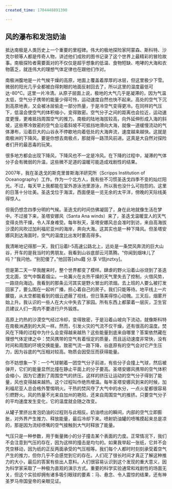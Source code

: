 ```yaml
---
created_time: 1704448891390

---
```

## 风的瀑布和发泡奶油

抵达南极是人类历史上一个重要的里程碑。伟大的极地探险家阿蒙森、斯科特、沙克尔顿等人都是传奇人物，讲述他们成败的图书记录了这个世界上最精彩的冒险故事。南极探险者需要面对的不仅仅是超乎想象的低温、食物短缺、咆哮的大海和衣物匮乏，就连伟大的理想气体定律也在跟他们作对。

南极洲腹地是一片气候干燥的高原，地面上覆盖着厚厚的冰层，但这里极少下雪。微弱的阳光几乎全都被白得刺眼的地面反射回去了，所以这里的温度最低可达-80℃。这里一片冷清。从原子层面上说，极地的大气几乎是凝滞的，因为气温太低，空气分子携带的能量少得可怜，运动速度自然也快不起来。高处的空气下沉到高原地表，又会被冰层偷走一部分热量，于是冷空气变得更冷。在同样的气压下，低温会使空气的体积缩小，变得致密。空气分子之间的距离也会拉近，运动速度更慢，更难抵挡周围空气的推力。南极的陆地海拔较高，向外延伸形成入海的斜坡，这些寒冷致密的空气会沿着斜坡不可抵挡地滑向大海，就像一道缓慢流动的气体瀑布，沿着巨大的山谷永不停歇地向着低处的大海奔流，速度越来越快。这就是南极洲的下降风，要是你想去南极点，那就得一路顶风前进。这真是大自然对探险者们开的最恶毒的玩笑。

很多地方都会出现下降风，下降风也不一定是冷风。在下降的过程中，凝滞的气体分子会有微弱的升温，这些微不足道的温暖可能造成戏剧性的结果。

2007年，我在圣迭戈的斯克里普斯海洋研究所（Scripps Institution of Oceanography）工作。作为一个北方人，我有些不习惯圣迭戈四季不变的灿烂阳光。不过，每天早上我都能在室外游泳池里游泳，所以我也没什么可抱怨的。这里的日落十分壮美。圣迭戈位于海滨，西面便是一览无余的太平洋，傍晚的天际线美得惊人。

但我仍想念四季分明的气候。圣迭戈的时间仿佛凝固了，身在此地就像生活在梦中。不过接下来，圣塔安娜风（Santa Ana winds）来了，圣迭戈温暖宜人的天气变得炎热干燥，令人浑身难受。每年秋天，圣塔安娜风总会准时到访，来自高海拔沙漠的风吹过加利福尼亚州的海岸，奔向大海。这其实也是一种下降风。但圣塔安娜风到达海面时，空气的温度比出发时要高得多。

我清晰地记得那一天，我们沿着I-5高速公路北上，远处是一条焚风奔流的巨大山谷，开车的是我当时的男朋友。我看到山谷底部云河蒸腾。“你闻到烟味儿了吗？”我问他。“别犯傻了。”他回答[shu籍 分.享 V信jnztxy]。

但是第二天一早我醒来时，整个世界都变了模样。肆虐的野火沿着山谷烧到了圣迭戈北面，空气中飘着烟尘。一处篝火在炎热干燥的天气里失去了控制，火借风势，一路烧向海边。我看到的那条云河其实是野火冒出的浓烟。去上班的人要么被打发回家了，要么围在一起听广播，担心着自己的房子。我们只能等待。地平线上一片朦胧，从太空都能看到的烟云遮蔽了视线，但日落美得惊心动魄。三天后，烟雾开始上升。我认识的一些人在大火中失去了家园。所有东西上都蒙着一层灰，卫生官员建议人们一周内不要进行户外锻炼。

高原上灼热的沙漠空气经过冷却，变得致密，于是沿着山坡向下流动，就像斯科特在南极洲遇到的大风一样。然而，引发火灾的气流不仅干燥，还有很高的温度。焚风在下降的过程中为什么会变得越来越热？这些能量到底来自哪里？答案依然藏在理想气体定律之中：焚风携带的空气有着恒定的质量，而且运动速度非常快，没有时间和周围的环境交换能量。致密气流一路下降，谷底原有的空气会对它产生压力，因为谷底的气压相对较高。物质会因受压而获得能量。

你不妨想象一下：一个气球朝着一团空气分子前进，有些分子会撞上气球，然后被弹开，它们的能量显然比撞在静止平面上的分子要高。圣塔安娜风携带的空气体积会缩小，因为它遭到了周围空气的挤压。这样的挤压让运动的空气分子得到了能量，风也变得越来越热。这个过程叫作绝热增温。每年圣塔安娜风到来的时候，加利福尼亚人总会格外警惕明火。干热的焚风夺了大气中的水分，一点火星都很容易引燃野火。风的热量不光来自加州的艳阳，还来自周围空气的推挤。只要空气分子的平均速度发生变化，它的温度就会随之改变。

从罐子里挤出发泡奶油的过程则与此相反。奶油喷出的瞬间，内部的空气立即膨胀，对外界产生推力、释放能量，最后冷却下来。喷射奶油罐的喷嘴摸起来总是凉的，那是因为流经喷嘴的空气接触到大气时释放了能量。

气压只是一种参数，用于衡量微小的分子撞击某个表面的力度。正常情况下，我们不会注意到气压的存在，因为这样的撞击是均匀的。如果我举起一张纸，它并不会凭空移动，因为纸的正反两面承受的气压相等。我们每个人都时时刻刻承受着空气产生的推力，但你几乎不会感觉到它的存在。人们花了很长时间才真正了解这种推力的大小，最后的答案有些出人意料。人们很容易认识到这个发现的重大意义，因为科学家采取了一种极为直观的演示方式。重要的科学实验通常和戏剧性的场面无关，但这个实验却拥有诸多吸引眼球的要素：马、悬念、令人震惊的结果，还有神圣罗马帝国皇帝的亲眼见证。